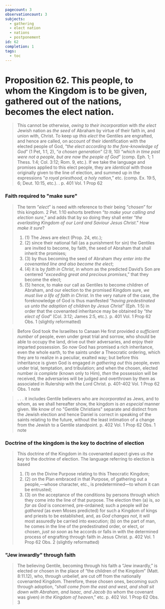 ```yaml
---
pagecount: 3
observationcount: 3
subjects:
  - gathering
  - elect nation
  - nations
  - postponement
id: 62
completion: 1
tags:
  - toc
---
```

# Proposition 62. This people, to whom the Kingdom is to be given, gathered out of the nations, becomes the elect nation.

>This cannot be otherwise, *owing to their incorporation* with *the elect* Jewish nation as *the seed* of Abraham by virtue of their faith in, and union with, Christ. To keep up *this elect* the Gentiles are engrafted, and hence are called, on account of their identification with the elected people of God, “*the elect according to the fore-knowledge of God*” (1 Pet, 1:1, 2), “*a chosen generation*” (2:9, 10) “*which in time past were not a people, but are now the people of God*” (comp. Eph. 1; 1 Thess. 1:4; Col. 3:12; Rom. 9, etc.). If we take the language and promises applied to this elect people, they are *identical* with those originally given to the line of election, and summed up in the expressions “*a royal priesthood, a holy nation*,” etc. (comp. Ex. 19:5, 6; Deut. 10:15, etc.). .
>p. 401 Vol. 1 Prop 62
### Faith required to "make sure"
>The term “*elect*” is need with reference to their being “*chosen*” for this kingdom. 2 Pet. 1:10 exhorts brethren “*to make your calling and election sure*,” and adds that by so doing they shall enter “*the everlasting Kingdom of our Lord and Saviour Jesus Christ*.” *How make it sure*? 
>1. (1) The Jews are elect (Prop. 24, etc.); 
>2. (2) since their national fall (as a punishment for sin) the Gentiles are invited to become, by faith, the seed of Abraham that shall inherit the promises; 
>3. (3) by thus becoming the seed of Abraham *they enter into the covenanted line and also become the elect*; 
>4. (4) it is by *faith in Christ*, in whom as the predicted David’s Son are centered “*exceeding great and precious promises*,” that they become the elect; 
>5. (5) hence, to make our call as Gentiles to become children of Abraham, and our election to the promised Kingdom sure, *we must live a life of faith in Christ*. In the very nature of the case, the foreknowledge of God is thus manifested “*having predestinated us unto the adoption of children by Jesus Christ*” (Eph. 1:5) in order that the covenanted inheritance may be obtained by “*the elect of God*” (Col. 3:12; James 2:5, etc.).
>p. 401 Vol. 1 Prop 62 Obs. 1 (slightly reformatted)

>Before God took the Israelites to Canaan He first provided *a sufficient number* of people, even under great trial and sorrow, who should be able to occupy the land, drive out their adversaries, and enjoy their imparted possession. So *now* God has promised a rich inheritance, even the whole earth, to the saints under a Theocratic ordering, which they are to realize in a peculiar, exalted way; but before this inheritance is given God is engaged *in gathering out* this people, even under trial, temptation, and tribulation; and when the chosen, elected number *is complete* (known only to Him), *then* the possession will be received, the adversaries will be judged and overthrown by them as associated in Rulership with the Lord Christ.
>p. 401-402 Vol. 1 Prop 62 Obs. 1 note

>. . . it includes Gentile believers who are *incorporated* as Jews, and to whom, as we shall hereafter show, the kingdom is *an especial* manner given.  We know of no "Gentile Christians" separate and distinct from the Jewish election and hence Daniel is correct in speaking of the saints relating to the future, without the least intimation of a change from the Jewish to a Gentile standpoint.
> p. 402 Vol. 1 Prop 62 Obs. 1 note
### Doctrine of the kingdom is the key to doctrine of election
>This doctrine of the Kingdom in its covenanted aspect gives us *the key* to the doctrine of election. The language referring to election is based 
>1. (1) on the Divine Purpose relating to this Theocratic Kingdom; 
>2. (2) on the Plan embraced in that Purpose, of gathering out a people,—whose character, etc., is predetermined—to whom it can be entrusted; 
>3. (3) on the acceptance of the conditions by persons through which they come into the line of that purpose. The election then (a) is, *so far as God* is concerned, pre-ordained; such a people *will be gathered* (as even Moses predicted) for such a Kingdom of kings and priests to be established, and, as *God changes not*, it will most assuredly be carried into execution; (b) on the part of man, he comes in the line of the predestinated order, or elect, or chosen, *just so soon* as he accords or falls in with the determined process of engrafting through faith in Jesus Christ.
>p. 402 Vol. 1 Prop 62 Obs. 2 (slightly reformatted)
### "Jew inwardly" through faith
>The believing Gentile, becoming through his faith a “Jew inwardly,” is elected or chosen in the place of “the children of the Kingdom” (Matt. 8:11.12), who, through unbelief, are cut off from the nationally covenanted Kingdom. Therefore, these chosen ones, becoming such through adoption, “*shall come from the east and west, and shall sit down with Abraham, and Isaac, and Jacob* (to whom the covenant was given) *in the Kingdom of heaven*,” etc.
>p. 402 Vol. 1 Prop 62 Obs. 3


